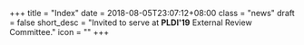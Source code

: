 +++
title = "Index"
date = 2018-08-05T23:07:12+08:00
class = "news"
draft = false
short_desc = "Invited to serve at **PLDI'19** External Review Committee."
icon = ""
+++